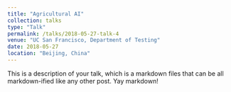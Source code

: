 ```yaml
---
title: "Agricultural AI"
collection: talks
type: "Talk"
permalink: /talks/2018-05-27-talk-4
venue: "UC San Francisco, Department of Testing"
date: 2018-05-27
location: "Beijing, China"
---
```


This is a description of your talk, which is a markdown files that can be all markdown-ified like any other post. Yay markdown!
